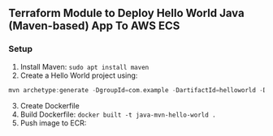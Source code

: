 ## Terraform Module to Deploy Hello World Java (Maven-based) App To AWS ECS

### Setup

1. Install Maven: `sudo apt install maven`
2. Create a Hello World project using:

```groovy
mvn archetype:generate -DgroupId=com.example -DartifactId=helloworld -DarchetypeArtifactId=maven-archetype-quickstart -DinteractiveMode=false
```

3. Create Dockerfile
4. Build Dockerfile: `docker built -t java-mvn-hello-world .`
5. Push image to ECR:

```

```